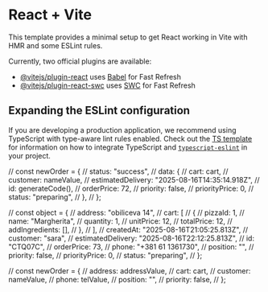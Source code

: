 # React + Vite

This template provides a minimal setup to get React working in Vite with HMR and some ESLint rules.

Currently, two official plugins are available:

- [@vitejs/plugin-react](https://github.com/vitejs/vite-plugin-react/blob/main/packages/plugin-react) uses [Babel](https://babeljs.io/) for Fast Refresh
- [@vitejs/plugin-react-swc](https://github.com/vitejs/vite-plugin-react/blob/main/packages/plugin-react-swc) uses [SWC](https://swc.rs/) for Fast Refresh

## Expanding the ESLint configuration

If you are developing a production application, we recommend using TypeScript with type-aware lint rules enabled. Check out the [TS template](https://github.com/vitejs/vite/tree/main/packages/create-vite/template-react-ts) for information on how to integrate TypeScript and [`typescript-eslint`](https://typescript-eslint.io) in your project.

// const newOrder = {
// status: "success",
// data: {
// cart: cart,
// customer: nameValue,
// estimatedDelivery: "2025-08-16T14:35:14.918Z",
// id: generateCode(),
// orderPrice: 72,
// priority: false,
// priorityPrice: 0,
// status: "preparing",
// },
// };

// const object = {
// address: "obiliceva 14",
// cart: [
// {
// pizzaId: 1,
// name: "Margherita",
// quantity: 1,
// unitPrice: 12,
// totalPrice: 12,
// addIngredients: [],
// },
// ],
// createdAt: "2025-08-16T21:05:25.813Z",
// customer: "sara",
// estimatedDelivery: "2025-08-16T22:12:25.813Z",
// id: "CTQ07C",
// orderPrice: 73,
// phone: "+381 61 1361730",
// position: "",
// priority: false,
// priorityPrice: 0,
// status: "preparing",
// };

// const newOrder = {
// address: addressValue,
// cart: cart,
// customer: nameValue,
// phone: telValue,
// position: "",
// priority: false,
// };
